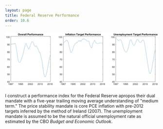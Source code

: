 ```yaml
---
layout: page
title: Federal Reserve Performance
order: 10.6
---
```


[![Dual Mandate Performance](applied_GMtoToday_abs_individual.png)](applied_GMtoToday_abs_individual.png)

I construct a performance index for the Federal Reserve apropos their dual mandate
with a five-year trailing moving average understanding of "medium term." The price
stability mandate is core PCE inflation with pre-2012 targets inferred by the
method of Ireland (2007). The unemployment mandate is assumed to be the natural
official unemployment rate as estimated by the CBO *Budget and Economic Outlook*.
